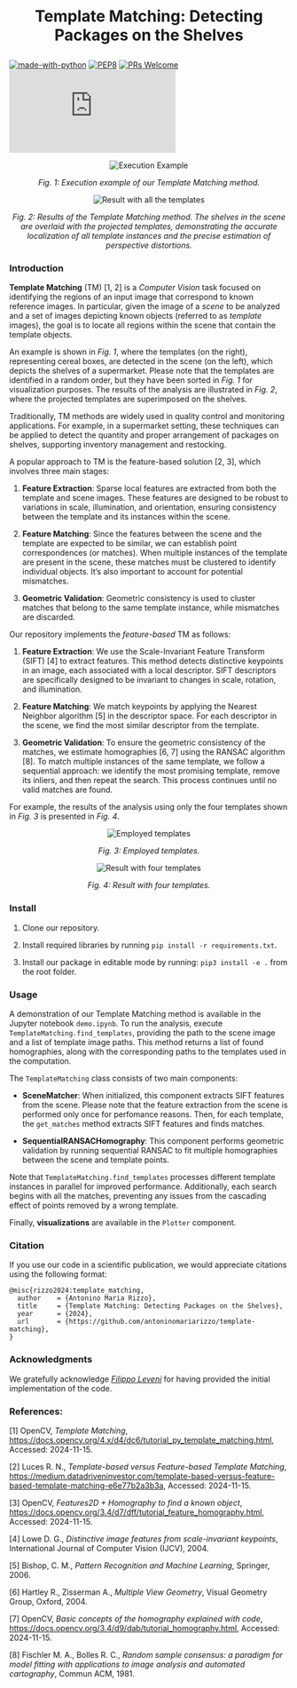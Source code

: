 <p align="center">
  <h1 align="center">Template Matching: Detecting Packages on the Shelves
</p>

###

[![made-with-python](https://img.shields.io/badge/Made%20with-Python-1f425f.svg)](https://www.python.org/)
[![PEP8](https://img.shields.io/badge/code%20style-pep8-orange.svg)](https://www.python.org/dev/peps/pep-0008/)
[![PRs Welcome](https://img.shields.io/badge/PRs-welcome-brightgreen.svg?style=flat-square)](http://makeapullrequest.com)
[![GitHub license](https://badgen.net/github/license/Naereen/Strapdown.js)](https://github.com/antoninomariarizzo/template-matching/blob/main/LICENSE)


<div style="text-align: center;">
    <img src="resources/examples/execution.gif" alt="Execution Example">
    <p><em>Fig. 1: Execution example of our Template Matching method.</em></p>
</div>

<div style="text-align: center;">
    <img src="resources/examples/result_all.gif" alt="Result with all the templates">
    <p><em>Fig. 2: Results of the Template Matching method. The shelves in the scene are overlaid with the projected templates, demonstrating the accurate localization of all template instances and the precise estimation of perspective distortions.</em></p>
</div>


### Introduction
**Template Matching** (TM) [1, 2] is a _Computer Vision_ task focused on identifying the regions of an input image that correspond to known reference images. 
In particular, given the image of a _scene_ to be analyzed and a set of images depicting known objects (referred to as _template_ images), the goal is to locate all regions within the scene that contain the template objects.

An example is shown in _Fig. 1_, where the templates (on the right), representing cereal boxes, are detected in the scene (on the left), which depicts the shelves of a supermarket. Please note that the templates are identified in a random order, but they have been sorted in _Fig. 1_ for visualization purposes.
The results of the analysis are illustrated in _Fig. 2_, where the projected templates are superimposed on the shelves.

Traditionally, TM methods are widely used in quality control and monitoring applications. 
For example, in a supermarket setting, these techniques can be applied to detect the quantity and proper arrangement of packages on shelves, supporting inventory management and restocking.

A popular approach to TM is the feature-based solution [2, 3], which involves three main stages:

1. **Feature Extraction**: Sparse local features are extracted from both the template and scene images. These features are designed to be robust to variations in scale, illumination, and orientation, ensuring consistency between the template and its instances within the scene.

2. **Feature Matching**: Since the features between the scene and the template are expected to be similar, we can establish point correspondences (or matches). When multiple instances of the template are present in the scene, these matches must be clustered to identify individual objects. It’s also important to account for potential mismatches.

3. **Geometric Validation**: Geometric consistency is used to cluster matches that belong to the same template instance, while mismatches are discarded.

Our repository implements the _feature-based_ TM as follows:

1. **Feature Extraction**: We use the Scale-Invariant Feature Transform (SIFT) [4] to extract features. This method detects distinctive keypoints in an image, each associated with a local descriptor. SIFT descriptors are specifically designed to be invariant to changes in scale, rotation, and illumination.

2. **Feature Matching**: We match keypoints by applying the Nearest Neighbor algorithm [5] in the descriptor space. For each descriptor in the scene, we find the most similar descriptor from the template.

3. **Geometric Validation**: To ensure the geometric consistency of the matches, we estimate homographies [6, 7] using the RANSAC algorithm [8]. To match multiple instances of the same template, we follow a sequential approach: we identify the most promising template, remove its inliers, and then repeat the search. This process continues until no valid matches are found.

For example, the results of the analysis using only the four templates shown in _Fig. 3_ is presented in _Fig. 4_. 

<div style="text-align: center;">
    <img src="resources/examples/templates4.png" alt="Employed templates">
    <p><em>Fig. 3: Employed templates.</em></p>
</div>

<div style="text-align: center;">
    <img src="resources/examples/result_4templates.gif" alt="Result with four templates">
    <p><em>Fig. 4: Result with four templates.</em></p>
</div>


### Install
1. Clone our repository.

2. Install required libraries by running `pip install -r requirements.txt`.

3. Install our package in editable mode by running:
`pip3 install -e .` from the root folder.


### Usage
A demonstration of our Template Matching method is available in the Jupyter notebook `demo.ipynb`. 
To run the analysis, execute `TemplateMatching.find_templates`, providing the path to the scene image and a list of template image paths. 
This method returns a list of found homographies, along with the corresponding paths to the templates used in the computation.

The `TemplateMatching` class consists of two main components:

- **SceneMatcher**: When initialized, this component extracts SIFT features from the scene. Please note that the feature extraction from the scene is performed only once for perfomance reasons. Then, for each template, the `get_matches` method extracts SIFT features and finds matches.

- **SequentialRANSACHomography**: This component performs geometric validation by running sequential RANSAC to fit multiple homographies between the scene and template points.

Note that `TemplateMatching.find_templates` processes different template instances in parallel for improved performance. Additionally, each search begins with all the matches, preventing any issues from the cascading effect of points removed by a wrong template.

Finally, **visualizations** are available in the `Plotter` component.


### Citation

If you use our code in a scientific publication, we would appreciate citations using the following format:
```cit
@misc{rizzo2024:template_matching,
  author    = {Antonino Maria Rizzo},
  title     = {Template Matching: Detecting Packages on the Shelves},
  year      = {2024},
  url       = {https://github.com/antoninomariarizzo/template-matching},
}
```


### Acknowledgments
We gratefully acknowledge [_Filippo Leveni_](https://github.com/ineveLoppiliF) for having provided the initial implementation of the code.


### References:

[1] OpenCV, _Template Matching_, https://docs.opencv.org/4.x/d4/dc6/tutorial_py_template_matching.html, Accessed: 2024-11-15.

[2] Luces R. N., _Template-based versus Feature-based Template Matching_, https://medium.datadriveninvestor.com/template-based-versus-feature-based-template-matching-e6e77b2a3b3a, Accessed: 2024-11-15.

[3] OpenCV, _Features2D + Homography to find a known object_, https://docs.opencv.org/3.4/d7/dff/tutorial_feature_homography.html, Accessed: 2024-11-15.

[4] Lowe D. G., _Distinctive image features from scale-invariant keypoints_, International Journal of Computer Vision (IJCV), 2004.

[5] Bishop, C. M., _Pattern Recognition and Machine Learning_, Springer, 2006.

[6] Hartley R., Zisserman A., _Multiple View Geometry_, Visual Geometry Group, Oxford, 2004.

[7] OpenCV, _Basic concepts of the homography explained with code_, https://docs.opencv.org/3.4/d9/dab/tutorial_homography.html, Accessed: 2024-11-15.

[8] Fischler M. A., Bolles R. C., _Random sample consensus: a paradigm for model fitting with applications to image analysis and automated cartography_, Commun ACM, 1981.




